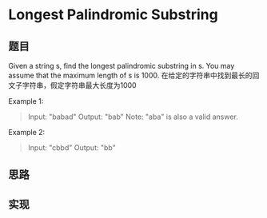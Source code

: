 # Longest Palindromic Substring

## 题目
Given a string s, find the longest palindromic substring in s. You may assume that the maximum length of s is 1000.
在给定的字符串中找到最长的回文子字符串，假定字符串最大长度为1000

Example 1:
>Input: "babad"
Output: "bab"
Note: "aba" is also a valid answer.

Example 2:

>Input: "cbbd"
Output: "bb"

## 思路

## 实现